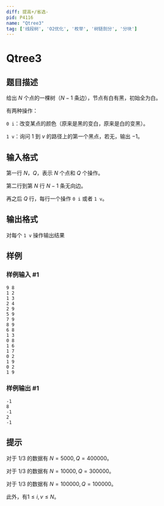 ```yaml
---
diff: 提高+/省选-
pid: P4116
name: "Qtree3"
tag: ['线段树', 'O2优化', '枚举', '树链剖分', '分块']
---
```

# Qtree3
## 题目描述

给出 $N$ 个点的一棵树（$N-1$ 条边），节点有白有黑，初始全为白。

有两种操作：

`0 i`：改变某点的颜色（原来是黑的变白，原来是白的变黑）。

`1 v`：询问 $1$ 到 $v$ 的路径上的第一个黑点，若无，输出 $-1$。
## 输入格式

第一行 $N$，$Q$，表示 $N$ 个点和 $Q$ 个操作。

第二行到第 $N$ 行 $N-1$ 条无向边。

再之后 $Q$ 行，每行一个操作 `0 i` 或者 `1 v`。
## 输出格式

对每个 `1 v` 操作输出结果

## 样例

### 样例输入 #1
```
9 8
1 2
1 3
2 4
2 9
5 9
7 9
8 9
6 8
1 3
0 8
1 6
1 7
0 2
1 9
0 2
1 9 
```
### 样例输出 #1
```
-1
8
-1
2
-1
```
## 提示

对于 $1/3$ 的数据有 $N=5000,Q=400000$。

对于 $1/3$ 的数据有 $N=10000,Q=300000$。

对于 $1/3$ 的数据有 $N=100000, Q=100000$。

此外，有$1 \le i,v \le N$。
